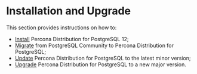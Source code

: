 # Installation and Upgrade

This section provides instructions on how to:

- [Install](installing.md) Percona Distribution for PostgreSQL 12;
- [Migrate](migration.md) from PostgreSQL Community to Percona Distribution for PostgreSQL;
- [Update](minor-upgrade.md) Percona Distribution for PostgreSQL to the latest minor version;
- [Upgrade](major-upgrade.md) Percona Distribution for PostgreSQL to a new major version. 

